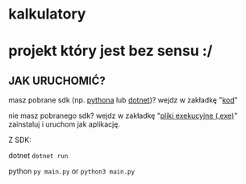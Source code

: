 # kalkulatory
# projekt który jest bez sensu :/

## JAK URUCHOMIĆ?

masz pobrane sdk (np. [pythona](https://python.org) lub [dotnet](https://dotnet.microsoft.com))?
wejdz w zakładkę "[kod](https://github.com/gregorbart/kalkulatory/tree/main/kod)"

nie masz pobranego sdk?
wejdz w zakładkę "[pliki exekucyjne (.exe)](https://github.com/gregorbart/kalkulatory/tree/main/pliki%20exekucyjne%20(.exe))"
zainstaluj i uruchom jak aplikację.

Z SDK:

dotnet
`dotnet run`

python
`py main.py` or `python3 main.py`

